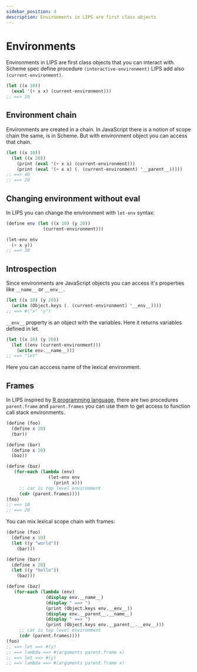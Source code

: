 ```yaml
---
sidebar_position: 4
description: Environments in LIPS are first class objects
---
```


# Environments

Environments in LIPS are first class objects that you can interact with.
Scheme spec define procedure `(interactive-environment)` LIPS add also `(current-environment)`.


```scheme
(let ((x 10))
  (eval '(+ x x) (current-environment)))
;; ==> 20
```

## Environment chain

Environments are created in a chain. In JavaScript there is a notion of scope chain the same,
is in Scheme. But with environment object you can access that chain.

```scheme
(let ((x 10))
  (let ((x 20))
    (print (eval '(+ x x) (current-environment)))
    (print (eval '(+ x x) (. (current-environment) '__parent__)))))
;; ==> 40
;; ==> 20
```

## Changing environment without eval

In LIPS you can change the environment with `let-env` syntax:

```scheme
(define env (let ((x 10) (y 20))
              (current-environment)))

(let-env env
  (+ x y))
;; ==> 30
```

## Introspection

Since environments are JavaScript objects you can access it's properties like `__name__` or `__env__`.

```scheme
(let ((x 10) (y 20))
  (write (Object.keys (. (current-environment) '__env__))))
;; ==> #("x" "y")
```

`__env__` property is an object with the variables. Here it returns variables defined in let.

```scheme
(let ((x 10) (y 20))
  (let ((env (current-environment)))
    (write env.__name__)))
;; ==> "let"
```

Here you can acccess name of the lexical environment.

## Frames

In LIPS inspired by [R programming language](http://adv-r.had.co.nz/Environments.html), there are
two procedures `parent.frame` and `parent.frames` you can use them to get access to function
call stack environments.

```scheme
(define (foo)
  (define x 10)
  (bar))

(define (bar)
  (define x 20)
  (baz))

(define (baz)
   (for-each (lambda (env)
                (let-env env
                  (print x)))
     ;; car is top level environment
     (cdr (parent.frames))))
(foo)
;; ==> 10
;; ==> 20
```

You can mix lexical scope chain with frames:

```scheme
(define (foo)
  (define x 10)
  (let ((y "world"))
    (bar)))

(define (bar)
  (define x 20)
  (let ((y "hello"))
    (baz)))

(define (baz)
   (for-each (lambda (env)
               (display env.__name__)
               (display " ==> ")
               (print (Object.keys env.__env__))
               (display env.__parent__.__name__)
               (display " ==> ")
               (print (Object.keys env.__parent__.__env__)))
     ;; car is top level environment
     (cdr (parent.frames))))
(foo)
;; ==> let ==> #(y)
;; ==> lambda ==> #(arguments parent.frame x)
;; ==> let ==> #(y)
;; ==> lambda ==> #(arguments parent.frame x)
```
